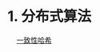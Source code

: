 
# 1. 分布式算法  

<!-- 
Paxos算法原理
https://www.cnblogs.com/rickiyang/p/11074192.html
-->

&emsp; [一致性哈希](/docs/microService/thinking/分布式算法-consistent.md)  